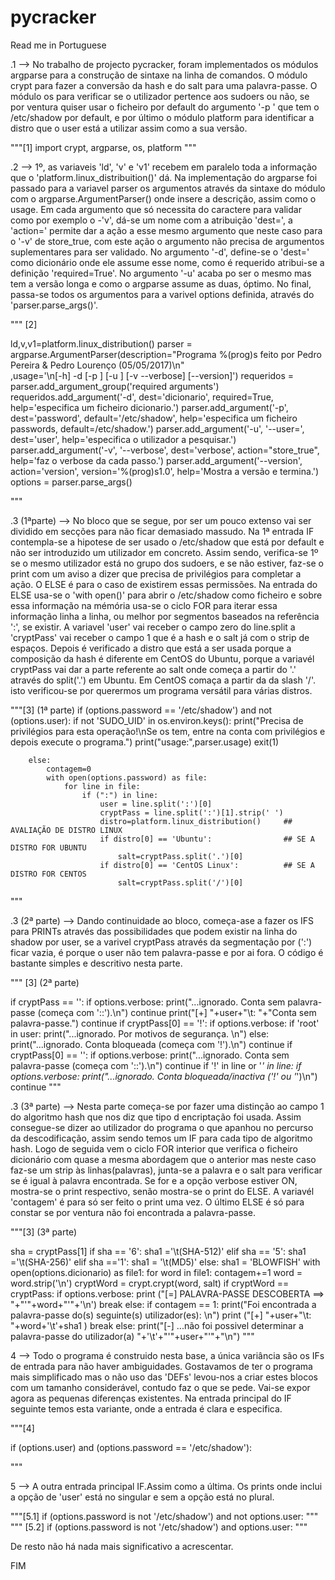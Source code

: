 # pycracker
Read me in Portuguese

.1 --> No trabalho de projecto pycracker, foram implementados os módulos argparse para a construção de sintaxe na linha de comandos. O módulo crypt para fazer a conversão da hash e do salt para uma palavra-passe. O módulo os para verificar se o utilizador pertence aos sudoers ou não, se por ventura quiser usar o ficheiro por default do argumento '-p ' que tem o /etc/shadow por default, e por último o módulo platform para identificar a distro que o user está a utilizar assim como a sua versão.

"""[1]
import crypt, argparse, os, platform
"""

.2 --> 1º, as variaveis 'ld', 'v' e 'v1' recebem em paralelo toda a informação que o 'platform.linux_distribuition()' dá.
Na implementação do argparse foi passado para a variavel parser os argumentos através da sintaxe do módulo com o argparse.ArgumentParser() onde insere a descrição, assim como o usage.
Em cada argumento que só necessita do caractere para validar como por exemplo o -'v', dá-se um nome com a atribuição 'dest=', a 'action=' permite dar a ação a esse mesmo argumento que neste caso para o '-v' de store_true, com este ação o argumento não precisa de argumentos suplementares para ser validado.
No argumento '-d', define-se o 'dest=' como dicionário onde ele assume esse nome, como é requerido atribui-se a definição 'required=True'.
No argumento '-u' acaba po ser o mesmo mas tem a versão longa e como o argparse assume as duas, óptimo.
No final, passa-se todos os argumentos para a varivel options definida, através do 'parser.parse_args()'. 


""" [2]

ld,v,v1=platform.linux_distribution()
parser = argparse.ArgumentParser(description="Programa %(prog)s feito por Pedro Pereira & Pedro Lourenço (05/05/2017)\n"\
	 ,usage='\n[-h] -d <dicionario> [-p <passwords>] [-u <user>] [-v --verbose] [--version]')
requeridos = parser.add_argument_group('required arguments')
requeridos.add_argument('-d', dest='dicionario', required=True, help='especifica um ficheiro dicionario.')
parser.add_argument('-p', dest='password', default='/etc/shadow', help='especifica um ficheiro passwords, default=/etc/shadow.')
parser.add_argument('-u', '--user=', dest='user', help='especifica o utilizador a pesquisar.')
parser.add_argument('-v', '--verbose', dest='verbose', action="store_true", help='faz o verbose da cada passo.')
parser.add_argument('--version', action='version', version='%(prog)s1.0', help='Mostra a versão e termina.')
options = parser.parse_args()

"""

.3 (1ªparte) --> No bloco que se segue, por ser um pouco extenso vai ser dividido em secções para não ficar demasiado massudo.
Na 1ª entrada IF contempla-se a hipotese de ser usado o /etc/shadow que está por default e não ser introduzido um utilizador em concreto.
Assim sendo, verifica-se 1º se o mesmo utilizador está no grupo dos sudoers, e se não estiver, faz-se o print com um aviso a dizer que precisa de privilégios para completar a ação. O ELSE é para o caso de existirem essas permissões.
Na entrada do ELSE usa-se o 'with open()' para abrir o /etc/shadow como ficheiro e sobre essa informação na mémória usa-se o ciclo FOR para iterar essa informação linha a linha, ou melhor por segmentos baseados na referência ':', se existir. A variavel 'user' vai receber o campo zero do line.split a 'cryptPass' vai receber o campo 1 que é a hash e o salt já com o strip de espaços. Depois é verificado a distro que está a ser usada porque a composição da hash é diferente em CentOS do Ubuntu, porque a variavél cryptPass vai dar a parte referente ao salt onde começa a partir do '.' através do split('.') em Ubuntu. Em CentOS comaça a partir da da slash '/'. isto verificou-se por querermos um programa versátil para várias distros. 

"""[3] (1ª parte)
	if (options.password == '/etc/shadow') and  not (options.user): 
		if not 'SUDO_UID' in os.environ.keys():
			print("Precisa de privilégios para esta operação!\nSe os tem, entre na conta com privilégios e depois execute o programa.")
			print("usage:",parser.usage)
			exit(1)

		else:
			contagem=0
			with open(options.password) as file:
				for line in file:
					if (":") in line:
						user = line.split(':')[0]
						cryptPass = line.split(':')[1].strip(' ')
						distro=platform.linux_distribution()	 ## AVALIAÇÃO DE DISTRO LINUX
						if distro[0] == 'Ubuntu':                ## SE A DISTRO FOR UBUNTU
							salt=cryptPass.split('.')[0]
						if distro[0] == 'CentOS Linux':			 ## SE A DISTRO FOR CENTOS
							salt=cryptPass.split('/')[0]

"""

.3 (2ª parte) --> Dando continuidade ao bloco, começa-ase a fazer os IFS para PRINTs através das possibilidades que podem existir na linha do shadow por user, se a varivel cryptPass através da segmentação por (':') ficar vazia, é porque o user não tem palavra-passe e por ai fora.
O código é bastante simples e descritivo nesta parte.



"""	[3] (2ª parte)

if cryptPass == '':
	if options.verbose:
		print("...ignorado. Conta sem palavra-passe (começa com '::').\n")
		continue
	print("[+]  "+user+"\t: "+"Conta sem palavra-passe.")
	continue
if cryptPass[0] == '!':
	if options.verbose:
		if 'root' in user:
			print("...ignorado. Por motivos de segurança. \n")
		else:
			print("...ignorado. Conta bloqueada (começa com '!').\n")
	continue
if cryptPass[0] == '':
	if options.verbose:
		print("...ignorado. Conta sem palavra-passe (começa com '::').\n")
	continue
if '!' in line or '*' in line:
	if options.verbose:
		print("...ignorado. Conta bloqueada/inactiva ('!' ou '*')\n")
	continue
"""

.3 (3ª parte) --> Nesta parte começa-se por fazer uma distinção ao campo 1 do algoritmo hash que nos diz que tipo d encriptação foi usada. Assim consegue-se dizer ao utilizador do programa o que apanhou no percurso da descodificação, assim sendo temos um IF para cada tipo de algoritmo hash. Logo de seguida vem o ciclo FOR interior que verifica o ficheiro dicionário com quase a mesma abordagem que o anterior mas neste caso faz-se um strip às linhas(palavras), junta-se a palavra e o salt para verificar se é igual à palavra encontrada. Se for e a opção verbose estiver ON, mostra-se o print respectivo, senão mostra-se o print do ELSE. A variavél 'contagem' é para só ser feito o print uma vez.
O último ELSE é só para constar se por ventura não foi encontrada a palavra-passe.



"""[3] (3ª parte)

sha = cryptPass[1]
if sha == '6':
	sha1 ='\t(SHA-512)'
elif sha == '5':
	sha1 ='\t(SHA-256)'
elif sha =='1':
	sha1 = '\t(MD5)'
else:
	sha1 = 'BLOWFISH'
with open(options.dicionario) as file1:
	for word in file1:
		contagem+=1
		word = word.strip('\n')
		cryptWord = crypt.crypt(word, salt)
		if cryptWord == cryptPass:
			if options.verbose:
				print ("[=] PALAVRA-PASSE DESCOBERTA ==> "+"'"+word+"'"+'\n')
				break
			else:
				if contagem == 1:
					print("Foi encontrada a palavra-passe do(s) seguinte(s) utilizador(es): \n")
				print ("[+]  "+user+"\t: "+word+'\t'+sha1  )
			break
	else:
		print("[-] ...não foi possivel determinar a palavra-passe do utilizador(a) "+'\t'+"'"+user+"'"+"\n")
"""

4 --> Todo o programa é construido nesta base, a única variância são os IFs de entrada para não haver ambiguidades. Gostavamos de ter o programa mais simplificado mas o não uso das 'DEFs' levou-nos a criar estes blocos com um tamanho considerável, contudo faz o que se pede.
Vai-se expor agora as pequenas diferenças existentes.
Na entrada principal do IF seguinte temos esta variante, onde a entrada é clara e especifica.

"""[4]

if (options.user) and (options.password == '/etc/shadow'):


"""

5 --> A outra entrada principal IF.Assim como a última. Os prints onde inclui a opção de 'user' está no singular e sem a opção está no plural.

"""[5.1]
if (options.password is not '/etc/shadow') and not options.user:
"""
""" [5.2]
	if (options.password is not '/etc/shadow') and options.user:
"""

De resto não há nada mais significativo a acrescentar.

FIM
